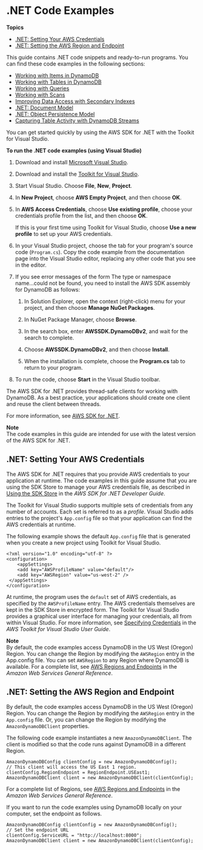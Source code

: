 # \.NET Code Examples<a name="CodeSamples.DotNet"></a>

**Topics**
+ [\.NET: Setting Your AWS Credentials](#CodeSamples.DotNet.Credentials)
+ [\.NET: Setting the AWS Region and Endpoint](#CodeSamples.DotNet.RegionAndEndpoint)

This guide contains \.NET code snippets and ready\-to\-run programs\. You can find these code examples in the following sections:
+ [Working with Items in DynamoDB](WorkingWithItems.md)
+ [Working with Tables in DynamoDB](WorkingWithTables.md)
+ [Working with Queries](Query.md)
+ [Working with Scans](Scan.md)
+ [Improving Data Access with Secondary Indexes](SecondaryIndexes.md)
+ [\.NET: Document Model](DotNetSDKMidLevel.md)
+ [\.NET: Object Persistence Model](DotNetSDKHighLevel.md)
+ [Capturing Table Activity with DynamoDB Streams](Streams.md)

You can get started quickly by using the AWS SDK for \.NET with the Toolkit for Visual Studio\.

**To run the \.NET code examples \(using Visual Studio\)**

1. Download and install [Microsoft Visual Studio](https://www.visualstudio.com)\.

1. Download and install the [Toolkit for Visual Studio](https://aws.amazon.com/visualstudio/)\.

1. Start Visual Studio\. Choose **File**, **New**, **Project**\.

1. In **New Project**, choose **AWS Empty Project**, and then choose **OK**\.

1. In **AWS Access Credentials**, choose **Use existing profile**, choose your credentials profile from the list, and then choose **OK**\.

   If this is your first time using Toolkit for Visual Studio, choose **Use a new profile** to set up your AWS credentials\.

1. In your Visual Studio project, choose the tab for your program's source code \(`Program.cs`\)\. Copy the code example from the documentation page into the Visual Studio editor, replacing any other code that you see in the editor\.

1. If you see error messages of the form The type or namespace name\.\.\.could not be found, you need to install the AWS SDK assembly for DynamoDB as follows:

   1. In Solution Explorer, open the context \(right\-click\) menu for your project, and then choose **Manage NuGet Packages**\.

   1. In NuGet Package Manager, choose **Browse**\.

   1. In the search box, enter **AWSSDK\.DynamoDBv2**, and wait for the search to complete\.

   1. Choose **AWSSDK\.DynamoDBv2**, and then choose **Install**\.

   1. When the installation is complete, choose the **Program\.cs** tab to return to your program\.

1. To run the code, choose **Start** in the Visual Studio toolbar\.

The AWS SDK for \.NET provides thread\-safe clients for working with DynamoDB\. As a best practice, your applications should create one client and reuse the client between threads\.

For more information, see [AWS SDK for \.NET](https://aws.amazon.com/sdk-for-net)\.

**Note**  
The code examples in this guide are intended for use with the latest version of the AWS SDK for \.NET\.

## \.NET: Setting Your AWS Credentials<a name="CodeSamples.DotNet.Credentials"></a>

The AWS SDK for \.NET requires that you provide AWS credentials to your application at runtime\. The code examples in this guide assume that you are using the SDK Store to manage your AWS credentials file, as described in [Using the SDK Store](https://docs.aws.amazon.com/sdk-for-net/latest/developer-guide/net-dg-config-creds.html#sdk-store) in the *AWS SDK for \.NET Developer Guide*\.

The Toolkit for Visual Studio supports multiple sets of credentials from any number of accounts\. Each set is referred to as a *profile*\. Visual Studio adds entries to the project's `App.config` file so that your application can find the AWS credentials at runtime\.

The following example shows the default `App.config` file that is generated when you create a new project using Toolkit for Visual Studio\.

```
<?xml version="1.0" encoding="utf-8" ?>
<configuration>
    <appSettings>
    <add key="AWSProfileName" value="default"/>
    <add key="AWSRegion" value="us-west-2" />
 </appSettings>
</configuration>
```

At runtime, the program uses the `default` set of AWS credentials, as specified by the `AWSProfileName` entry\. The AWS credentials themselves are kept in the SDK Store in encrypted form\. The Toolkit for Visual Studio provides a graphical user interface for managing your credentials, all from within Visual Studio\. For more information, see [Specifying Credentials](https://docs.aws.amazon.com/AWSToolkitVS/latest/UserGuide/tkv_setup.html#creds) in the *AWS Toolkit for Visual Studio User Guide*\.

**Note**  
By default, the code examples access DynamoDB in the US West \(Oregon\) Region\. You can change the Region by modifying the `AWSRegion` entry in the App\.config file\. You can set `AWSRegion` to any Region where DynamoDB is available\. For a complete list, see [AWS Regions and Endpoints](https://docs.aws.amazon.com/general/latest/gr/rande.html#ddb_region) in the *Amazon Web Services General Reference*\.

## \.NET: Setting the AWS Region and Endpoint<a name="CodeSamples.DotNet.RegionAndEndpoint"></a>

By default, the code examples access DynamoDB in the US West \(Oregon\) Region\. You can change the Region by modifying the `AWSRegion` entry in the `App.config` file\. Or, you can change the Region by modifying the `AmazonDynamoDBClient` properties\.

The following code example instantiates a new `AmazonDynamoDBClient`\. The client is modified so that the code runs against DynamoDB in a different Region\.

```
AmazonDynamoDBConfig clientConfig = new AmazonDynamoDBConfig();
// This client will access the US East 1 region.
clientConfig.RegionEndpoint = RegionEndpoint.USEast1;
AmazonDynamoDBClient client = new AmazonDynamoDBClient(clientConfig);
```

For a complete list of Regions, see [AWS Regions and Endpoints](https://docs.aws.amazon.com/general/latest/gr/rande.html#ddb_region) in the *Amazon Web Services General Reference*\.

If you want to run the code examples using DynamoDB locally on your computer, set the endpoint as follows\.

```
AmazonDynamoDBConfig clientConfig = new AmazonDynamoDBConfig();
// Set the endpoint URL
clientConfig.ServiceURL = "http://localhost:8000";
AmazonDynamoDBClient client = new AmazonDynamoDBClient(clientConfig);
```